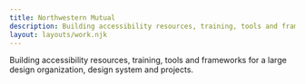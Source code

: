 ```yaml
---
title: Northwestern Mutual
description: Building accessibility resources, training, tools and frameworks for a large design organization, design system and projects.
layout: layouts/work.njk
---
```

Building accessibility resources, training, tools and frameworks for a large design organization, design system and projects.